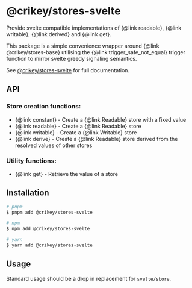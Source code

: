 # @crikey/stores-svelte

Provide svelte compatible implementations of {@link readable}, {@link writable}, {@link derived}
and {@link get}.

This package is a simple convenience wrapper around {@link @crikey/stores-base} utilising the
{@link trigger_safe_not_equal} trigger function to mirror svelte greedy signaling semantics.

See [@crikey/stores-svelte](https://whenderson.github.io/stores-mono/modules/_crikey_stores_svelte.html) for full documentation.

## API

### Store creation functions:
* {@link constant} - Create a {@link Readable} store with a fixed value
* {@link readable} - Create a {@link Readable} store
* {@link writable} - Create a {@link Writable} store
* {@link derive}   - Create a {@link Readable} store derived from the resolved values of other stores

### Utility functions:
* {@link get} - Retrieve the value of a store

## Installation

```bash
# pnpm
$ pnpm add @crikey/stores-svelte

# npm
$ npm add @crikey/stores-svelte

# yarn
$ yarn add @crikey/stores-svelte
```

## Usage

Standard usage should be a drop in replacement for `svelte/store`.

